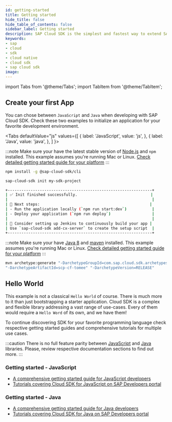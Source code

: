 ```yaml
---
id: getting-started
title: Getting started
hide_title: false
hide_table_of_contents: false
sidebar_label: Getting started
description: SAP Cloud SDK is the simplest and fastest way to extend SAP services and applications in the cloud.
keywords:
- sap
- cloud
- sdk
- cloud native
- cloud sdk
- sap cloud sdk
image:
---
```


import Tabs from '@theme/Tabs';
import TabItem from '@theme/TabItem';


## Create your first App ##
You can chose between `JavaScript` and `Java` when developing with SAP Cloud SDK.
Check these two examples to initialize an application for your favorite development environment.

<Tabs
defaultValue="js"
values={[
{ label: 'JavaScript', value: 'js', },
{ label: 'Java', value: 'java', },
]
}>

<TabItem value="js">

:::note
Make sure your have the latest stable version of [Node.js](https://nodejs.org/en/download/ ) and `npm` installed.
This example assumes you're running Mac or Linux. [Check detailed getting started guide for your platform](../js/getting-started )
:::

```bash
npm install -g @sap-cloud-sdk/cli

sap-cloud-sdk init my-sdk-project

+---------------------------------------------------------------+
| ✅ Init finished successfully.                                |
|                                                               |
| 🚀 Next steps:                                                |
| - Run the application locally (`npm run start:dev`)           |
| - Deploy your application (`npm run deploy`)                  |
|                                                               |
| 🔨 Consider setting up Jenkins to continuously build your app |
| Use `sap-cloud-sdk add-cx-server` to create the setup script  |
+---------------------------------------------------------------+
```


</TabItem>

<TabItem value="java">

:::note
Make sure your have [Java 8](https://adoptopenjdk.net/ ) and [maven](https://maven.apache.org/install.html )  installed.
This example assumes you're running Mac or Linux. [Check detailed getting started guide for your platform](../java/getting-started )
:::

```bash
mvn archetype:generate "-DarchetypeGroupId=com.sap.cloud.sdk.archetypes"\
"-DarchetypeArtifactId=scp-cf-tomee" "-DarchetypeVersion=RELEASE"
```

</TabItem>
</Tabs>

## Hello World ##
This example is not a classical `Hello World` of course. There is much more to it than just bootstrapping a starter
application. Cloud SDK is a complex and flexible library addressing a vast range of use-cases. Every of them would
require a `Hello Word` of its own, and we have them!

To continue discovering SDK for your favorite programming language check respective getting started
guides and comprehensive tutorials for multiple use cases.

:::caution
There is no full feature parity between [JavaScript](../js/features )  and [Java](../java/features ) libraries.
Please, review respective documentation sections to find out more.
:::

### Getting started - JavaScript ###

- [A comprehensive getting started guide for JavaScript developers](../js/getting-started )
- [Tutorials covering Cloud SDK for JavaScript on SAP Developers portal](https://developers.sap.com/tutorial-navigator.html?tag=products:technology-platform/sap-cloud-sdk/sap-cloud-sdk&tag=topic:javascript )

### Getting started - Java ###
- [A comprehensive getting started guide for Java developers](../java/getting-started )
- [Tutorials covering Cloud SDK for Java on SAP Developers portal](https://developers.sap.com/tutorial-navigator.html?tag=products:technology-platform/sap-cloud-sdk/sap-cloud-sdk&tag=topic:java )

